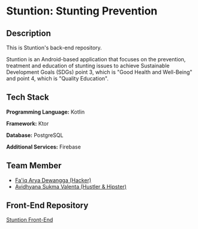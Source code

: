 
# Stuntion: Stunting Prevention

## Description
This is Stuntion's back-end repository.

Stuntion is an Android-based application that focuses on the prevention, treatment and education of stunting issues to achieve Sustainable Development Goals (SDGs) point 3, which is "Good Health and Well-Being" and point 4, which is "Quality Education".

## Tech Stack

**Programming Language:** Kotlin

**Framework:** Ktor

**Database:** PostgreSQL

**Additional Services:** Firebase


## Team Member

- [Fa'iq Arya Dewangga (Hacker)](https://www.linkedin.com/in/faiqaryadewangga/)
- [Avidhyana Sukma Valenta (Hustler & Hipster)](https://www.linkedin.com/in/avidhyana/)

## Front-End Repository
[Stuntion Front-End](https://github.com/fanggadewangga/Stuntion)

